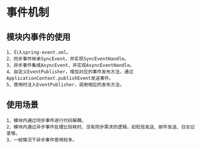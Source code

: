 事件机制
====

模块内事件的使用
----
    1、引入spring-event.xml。
    2、同步事件继承SyncEvent，并实现SyncEventHandle。
    3、异步事件集成AsyncEvent，并实现AsyncEventHandle。
    4、自定义EventPublisher，增加对应的事件发布方法，通过ApplicationContext.publishEvent发送事件。
    5、使用时注入EventPublisher，调用相应的发布方法。

使用场景
----
    1、模块内通过同步事件进行代码解耦。
    2、模块内通过异步事件处理比较耗时、没有同步需求的逻辑，如短信发送、邮件发送、日志记录等。
    3、一般情况下异步事件使用较多。